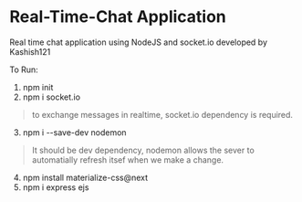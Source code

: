 # Real-Time-Chat Application
Real time chat application using NodeJS and socket.io developed by Kashish121

To Run:
1. npm init
2. npm i socket.io
> to exchange messages in realtime, socket.io dependency is required.
3. npm i --save-dev nodemon
> It should be dev dependency, nodemon allows the sever to automatially refresh itsef when we make a change.
4. npm install materialize-css@next
5. npm i express ejs
